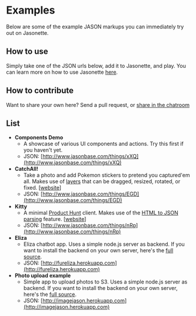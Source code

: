 # Examples

Below are some of the example JASON markups you can immediately try out on Jasonette.

## How to use

Simply take one of the JSON urls below, add it to Jasonette, and play. You can learn more on how to use Jasonette [here](http://jasonette.com/beta).

## How to contribute

Want to share your own here? Send a pull request, or [share in the chatroom](https://gitter.im/Jasonette/Jasonette)

## List

- **Components Demo**
  - A showcase of various UI components and actions. Try this first if you haven't yet.
  - JSON: [http://www.jasonbase.com/things/xXQ](http://www.jasonbase.com/things/xXQ)
- **CatchAll!**
  - Take a photo and add Pokemon stickers to pretend you captured'em all. Makes use of [layers](document.md#user-content-body-layers) that can be dragged, resized, rotated, or fixed. [[website](http://www.jasonette.com/catchall)]
  - JSON: [http://www.jasonbase.com/things/EGD](http://www.jasonbase.com/things/EGD)
- **Kitty**
  - A minimal [Product Hunt](http://www.producthunt.com) client. Makes use of the [HTML to JSON parsing](templates.md#html) feature. [[website](http://www.jasonette.com/kitty)]
  - JSON: [http://www.jasonbase.com/things/nRp](http://www.jasonbase.com/things/nRp)
- **Eliza**
  - Eliza chatbot app. Uses a simple node.js server as backend. If you want to install the backend on your own server, here's the [full source](https://github.com/Jasonette/eliza-example).
  - JSON: [http://fureliza.herokuapp.com](http://fureliza.herokuapp.com)
- **Photo upload example**
  - Simple app to upload photos to S3. Uses a simple node.js server as backend. If you want to install the backend on your own server, here's the [full source](https://github.com/Jasonette/s3-upload-example).
  - JSON: [http://imagejason.herokuapp.com](http://imagejason.herokuapp.com)
